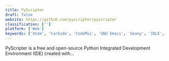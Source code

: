 ```yaml
---
title: PyScripter
draft: false 
website: https://github.com/pyscripter/pyscripter
classification: ['']
platform: ['Web']
keywords: ['Atom', 'Carbide', 'CodeMix', 'GNU Emacs', 'Geany', 'IDLE', 'Kakoune', 'Neovim', 'PaizaCloud IDE', 'PyCharm', 'Spacemacs with Python layer', 'Spyder', 'Thonny', 'Vim', 'Visual Studio Code', 'iPython']
---
```

PyScripter is a free and open-source Python Integrated Development Environment (IDE) created with...